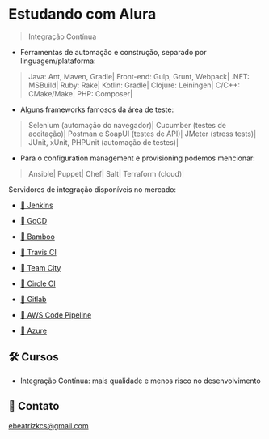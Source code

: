 # Estudando com Alura

> Integração Contínua

- Ferramentas de automação e construção, separado por linguagem/plataforma:
> Java: Ant, Maven, Gradle|
> Front-end: Gulp, Grunt, Webpack|
> .NET: MSBuild|
> Ruby: Rake|
> Kotlin: Gradle|
> Clojure: Leiningen|
> C/C++: CMake/Make|
> PHP: Composer|

- Alguns frameworks famosos da área de teste:
> Selenium (automação do navegador)|
> Cucumber (testes de aceitação)|
> Postman e SoapUI (testes de API)|
> JMeter (stress tests)|
> JUnit, xUnit, PHPUnit (automação de testes)|


- Para o configuration management e provisioning podemos mencionar:
> Ansible|
> Puppet|
> Chef|
> Salt|
> Terraform (cloud)|

Servidores de integração disponíveis no mercado:

- [🔗 Jenkins](https://jenkins.io/)

- [🔗 GoCD](https://www.gocd.org/)

- [🔗 Bamboo](https://www.atlassian.com/br/software/bamboo)

- [🔗 Travis CI](https://travis-ci.org/)

- [🔗 Team City](https://www.jetbrains.com/teamcity/)

- [🔗 Circle CI](https://circleci.com/)

- [🔗 Gitlab](https://about.gitlab.com/product/continuous-integration/)

- [🔗 AWS Code Pipeline](https://aws.amazon.com/codepipeline/)

- [🔗 Azure](https://azure.microsoft.com/pt-br/services/devops/server/)

## 🛠 Cursos

- Integração Contínua: mais qualidade e menos risco no desenvolvimento

## 💙 Contato

ebeatrizkcs@gmail.com
